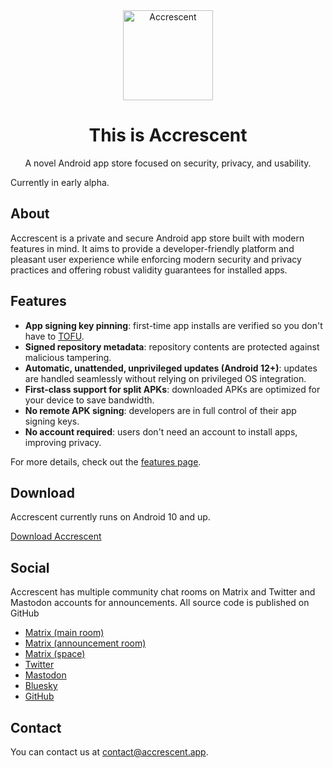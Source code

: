 <div align="center">
    <img
        src="https://raw.githubusercontent.com/accrescent/accrescent/master/.icon-round.png"
        alt="Accrescent" width="144" height="144">
    <h1>This is Accrescent</h1>
    <p>A novel Android app store focused on security, privacy, and usability.</p>
</div>

Currently in early alpha.

## About

Accrescent is a private and secure Android app store built with modern features in mind. It aims to
provide a developer-friendly platform and pleasant user experience while enforcing modern security
and privacy practices and offering robust validity guarantees for installed apps.

## Features

- **App signing key pinning**: first-time app installs are verified so you don't have to [TOFU](https://en.wikipedia.org/wiki/Trust_on_first_use).
- **Signed repository metadata**: repository contents are protected against malicious tampering.
- **Automatic, unattended, unprivileged updates (Android 12+)**: updates are handled seamlessly without relying on privileged OS integration.
- **First-class support for split APKs**: downloaded APKs are optimized for your device to save bandwidth.
- **No remote APK signing**: developers are in full control of their app signing keys.
- **No account required**: users don't need an account to install apps, improving privacy.

For more details, check out the [features page](https://accrescent.app/features).

## Download

Accrescent currently runs on Android 10 and up.

[Download Accrescent](https://accrescent.app/accrescent.apk)

## Social

Accrescent has multiple community chat rooms on Matrix and Twitter and Mastodon accounts for
announcements. All source code is published on GitHub

- [Matrix (main room)](https://matrix.to/#/#accrescent:matrix.org)
- [Matrix (announcement room)](https://matrix.to/#/#accrescent-announcements:matrix.org)
- [Matrix (space)](https://matrix.to/#/#accrescent-space:matrix.org)
- [Twitter](https://twitter.com/accrescentapp)
- [Mastodon](https://infosec.exchange/@accrescent)
- [Bluesky](https://bsky.app/profile/accrescent.app)
- [GitHub](https://github.com/accrescent/accrescent)

## Contact

You can contact us at [contact@accrescent.app](mailto:contact@accrescent.app).
